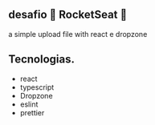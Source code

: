 ## desafio :rocket: RocketSeat :rocket:


a simple upload file with react e dropzone


## Tecnologias.
- react
- typescript
- Dropzone
- eslint
- prettier

